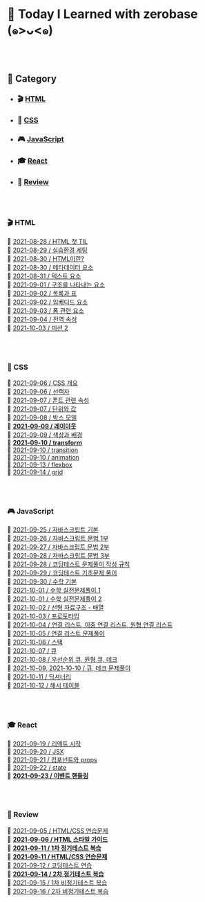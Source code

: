 # 📃 Today I Learned with zerobase (๑>ᴗ<๑)

<br/>
<br/>

## 🧷 Category

- ### 🎬 [HTML](#-html-1)
- ### 🎹 [CSS](#-css-1)
- ### 🎮 [JavaScript](#-javascript-1)
- ### 🎓 [React](#-react-1)
- ### 👀 [Review](#-review-1)

<br/>
<br/>

### 🎬 HTML

🖤 [2021-08-28 / HTML 첫 TIL](https://github.com/soya-s2/zerobase-TIL/blob/master/html/2021-08-28-HTML-첫-TIL.md)  
🖤 [2021-08-29 / 실습환경 세팅](https://github.com/soya-s2/zerobase-TIL/blob/master/html/2021-08-29-실습환경-세팅.md)  
🖤 [2021-08-30 / HTML이란?](https://github.com/soya-s2/zerobase-TIL/blob/master/html/2021-08-30-HTML이란.md)  
🖤 [2021-08-30 / 메타데이터 요소](https://github.com/soya-s2/zerobase-TIL/blob/master/html/2021-08-30-메타데이터-요소.md)  
🖤 [2021-08-31 / 텍스트 요소](https://github.com/soya-s2/zerobase-TIL/blob/master/html/2021-08-31-텍스트-요소.md)  
🖤 [2021-09-01 / 구조를 나타내는 요소](https://github.com/soya-s2/zerobase-TIL/blob/master/html/2021-09-01-구조를-나타내는-요소.md)  
🖤 [2021-09-02 / 목록과 표](https://github.com/soya-s2/zerobase-TIL/blob/master/html/2021-09-02-목록과-표.md)  
🖤 [2021-09-02 / 임베디드 요소](https://github.com/soya-s2/zerobase-TIL/blob/master/html/2021-09-02-임베디드-요소.md)  
🖤 [2021-09-03 / 폼 관련 요소](https://github.com/soya-s2/zerobase-TIL/blob/master/html/2021-09-03-폼-관련-요소.md)  
🖤 [2021-09-04 / 전역 속성](https://github.com/soya-s2/zerobase-TIL/blob/master/html/2021-09-04-전역-속성.md)  
🖤 [2021-10-03 / 미션 2](https://github.com/soya-s2/zerobase-TIL/blob/master/mission-2/2021-09-24-미션-2.md)

<br/>
<br/>

### 🎹 CSS

🖤 [2021-09-06 / CSS 개요](https://github.com/soya-s2/zerobase-TIL/blob/master/css/2021-09-06-CSS-개요.md)  
🖤 [2021-09-06 / 선택자](https://github.com/soya-s2/zerobase-TIL/blob/master/css/2021-09-06-선택자.md)  
🖤 [2021-09-07 / 폰트 관련 속성](https://github.com/soya-s2/zerobase-TIL/blob/master/css/2021-09-07-폰트-관련-속성.md)  
🖤 [2021-09-07 / 단위와 값](https://github.com/soya-s2/zerobase-TIL/blob/master/css/2021-09-07-단위와-값.md)  
🖤 [2021-09-08 / 박스 모델](https://github.com/soya-s2/zerobase-TIL/blob/master/css/2021-09-08-박스-모델.md)  
💙 **[2021-09-09 / 레이아웃](https://github.com/soya-s2/zerobase-TIL/blob/master/css/2021-09-09-레이아웃.md)**  
🖤 [2021-09-09 / 색상과 배경](https://github.com/soya-s2/zerobase-TIL/blob/master/css/2021-09-09-색상과-배경.md)  
💙 **[2021-09-10 / transform](https://github.com/soya-s2/zerobase-TIL/blob/master/css/2021-09-10-transform.md)**  
🖤 [2021-09-10 / transition](https://github.com/soya-s2/zerobase-TIL/blob/master/css/2021-09-10-transition.md)  
🖤 [2021-09-10 / animation](https://github.com/soya-s2/zerobase-TIL/blob/master/css/2021-09-10-animation.md)  
🖤 [2021-09-13 / flexbox](https://github.com/soya-s2/zerobase-TIL/blob/master/css/2021-09-13-flexbox.md)  
🖤 [2021-09-14 / grid](https://github.com/soya-s2/zerobase-TIL/blob/master/css/2021-09-14-grid.md)

<br/>
<br/>

### 🎮 JavaScript

🖤 [2021-09-25 / 자바스크립트 기본](https://github.com/soya-s2/zerobase-TIL/blob/master/javascript/2021-09-25-자바스크립트-기본.md)  
🖤 [2021-09-26 / 자바스크립트 문법 1부](https://github.com/soya-s2/zerobase-TIL/blob/master/javascript/2021-09-26-자바스크립트-문법-1부.md)  
🖤 [2021-09-27 / 자바스크립트 문법 2부](https://github.com/soya-s2/zerobase-TIL/blob/master/javascript/2021-09-27-자바스크립트-문법-2부.md)  
🖤 [2021-09-28 / 자바스크립트 문법 3부](https://github.com/soya-s2/zerobase-TIL/blob/master/javascript/2021-09-28-자바스크립트-문법-3부.md)  
💙 [2021-09-28 / 코딩테스트 문제풀이 작성 규칙](https://github.com/soya-s2/zerobase-TIL/blob/master/javascript/2021-09-28-코딩테스트-문제풀이-작성-규칙.md)  
💛 [2021-09-29 / 코딩테스트 기초문제 풀이](https://github.com/soya-s2/zerobase-TIL/blob/master/javascript/2021-09-29-코딩테스트-기초문제-풀이.md)  
🖤 [2021-09-30 / 수학 기본](https://github.com/soya-s2/zerobase-TIL/blob/master/javascript/2021-09-30-수학-기본.md)  
🖤 [2021-10-01 / 수학 실전문제풀이 1](https://github.com/soya-s2/zerobase-TIL/blob/master/javascript/2021-10-01-수학-실전문제풀이-1.md)  
🖤 [2021-10-01 / 수학 실전문제풀이 2](https://github.com/soya-s2/zerobase-TIL/blob/master/javascript/2021-10-01-수학-실전문제풀이-2.md)  
🖤 [2021-10-02 / 선형 자료구조 - 배열](https://github.com/soya-s2/zerobase-TIL/blob/master/javascript/2021-10-02-선형-자료구조-배열.md)  
🖤 [2021-10-03 / 프로토타입](https://github.com/soya-s2/zerobase-TIL/blob/master/javascript/2021-10-03-프로토타입.md)  
🖤 [2021-10-04 / 연결 리스트, 이중 연결 리스트, 원형 연결 리스트](https://github.com/soya-s2/zerobase-TIL/blob/master/javascript/2021-10-04-연결-리스트.md)  
🖤 [2021-10-05 / 연결 리스트 문제풀이](https://github.com/soya-s2/zerobase-TIL/blob/master/javascript/2021-10-05-연결-리스트-문제풀이.md)  
🖤 [2021-10-06 / 스택](https://github.com/soya-s2/zerobase-TIL/blob/master/javascript/2021-10-06-스택.md)  
🖤 [2021-10-07 / 큐](https://github.com/soya-s2/zerobase-TIL/blob/master/javascript/2021-10-07-큐.md)  
🖤 [2021-10-08 / 우선순위 큐, 원형 큐, 데크](https://github.com/soya-s2/zerobase-TIL/blob/master/javascript/2021-10-08-우선순위-큐-원형-큐-데크.md)  
🖤 [2021-10-09, 2021-10-10 / 큐, 데크 문제풀이](https://github.com/soya-s2/zerobase-TIL/blob/master/javascript/2021-10-09+10-10-큐-데크-문제풀이.md)  
🖤 [2021-10-11 / 딕셔너리](https://github.com/soya-s2/zerobase-TIL/blob/master/javascript/2021-10-11-딕셔너리.md)  
🖤 [2021-10-12 / 해시 테이블](https://github.com/soya-s2/zerobase-TIL/blob/master/javascript/2021-10-12-해시-테이블.md)

<br/>
<br/>

### 🎓 React

🖤 [2021-09-19 / 리액트 시작](https://github.com/soya-s2/zerobase-TIL/blob/master/react/2021-09-19-리액트-시작.md)  
🖤 [2021-09-20 / JSX](https://github.com/soya-s2/zerobase-TIL/blob/master/react/2021-09-20-JSX.md)  
🖤 [2021-09-21 / 컴포넌트와 props](https://github.com/soya-s2/zerobase-TIL/blob/master/react/2021-09-21-컴포넌트와-props.md)  
🖤 [2021-09-22 / state](https://github.com/soya-s2/zerobase-TIL/blob/master/react/2021-09-22-state.md)  
💙 **[2021-09-23 / 이벤트 핸들링](https://github.com/soya-s2/zerobase-TIL/blob/master/react/2021-09-23-이벤트-핸들링.md)**

<br/>
<br/>

### 👀 Review

🖤 [2021-09-05 / HTML/CSS 연습문제](https://github.com/soya-s2/zerobase-TIL/blob/master/review/2021-09-05-HTML-CSS-연습문제.md)  
💙 **[2021-09-06 / HTML 스타일 가이드](https://github.com/soya-s2/zerobase-TIL/blob/master/review/2021-09-06-HTML-스타일-가이드.md)**  
💛 **[2021-09-11 / 1차 정기테스트 복습](https://github.com/soya-s2/zerobase-TIL/blob/master/review/2021-09-11-1차-정기테스트.md)**  
💛 **[2021-09-11 / HTML/CSS 연습문제](https://github.com/soya-s2/zerobase-TIL/blob/master/review/2021-09-11-HTML-CSS-연습문제.md)**  
🖤 [2021-09-12 / 코딩테스트 연습](https://github.com/soya-s2/zerobase-TIL/blob/master/review/2021-09-12-코딩테스트-연습-1차-1번.md)  
💛 **[2021-09-14 / 2차 정기테스트 복습](https://github.com/soya-s2/zerobase-TIL/blob/master/review/2021-09-14-2차-정기테스트.md)**  
🖤 [2021-09-15 / 1차 비정기테스트 복습](https://github.com/soya-s2/zerobase-TIL/blob/master/review/2021-09-15-1차-비정기테스트.md)  
🖤 [2021-09-16 / 2차 비정기테스트 복습](https://github.com/soya-s2/zerobase-TIL/blob/master/review/2021-09-16-2차-비정기테스트.md)

<br/>
<br/>
